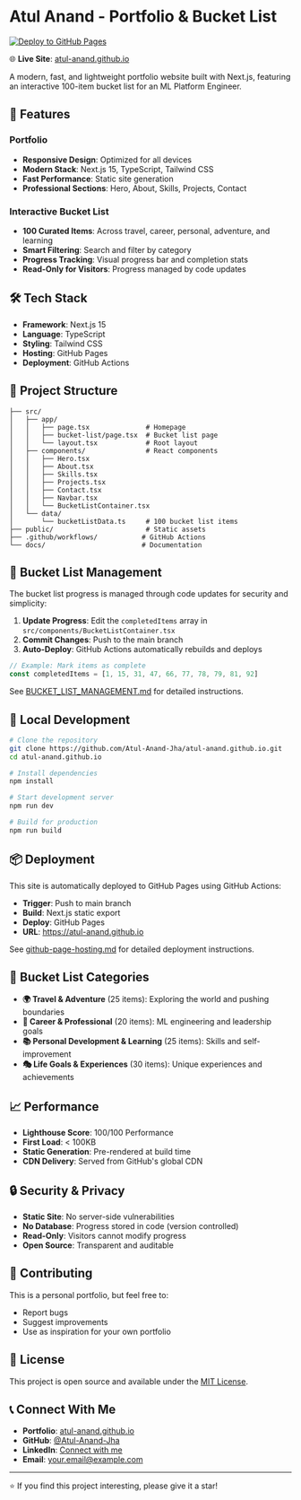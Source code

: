 # Atul Anand - Portfolio & Bucket List

[![Deploy to GitHub Pages](https://github.com/Atul-Anand-Jha/atul-anand.github.io/actions/workflows/nextjs.yml/badge.svg)](https://github.com/Atul-Anand-Jha/atul-anand.github.io/actions/workflows/nextjs.yml)

🌐 **Live Site**: [atul-anand.github.io](https://atul-anand.github.io)

A modern, fast, and lightweight portfolio website built with Next.js, featuring an interactive 100-item bucket list for an ML Platform Engineer.

## 🚀 Features

### Portfolio
- **Responsive Design**: Optimized for all devices
- **Modern Stack**: Next.js 15, TypeScript, Tailwind CSS
- **Fast Performance**: Static site generation
- **Professional Sections**: Hero, About, Skills, Projects, Contact

### Interactive Bucket List
- **100 Curated Items**: Across travel, career, personal, adventure, and learning
- **Smart Filtering**: Search and filter by category
- **Progress Tracking**: Visual progress bar and completion stats
- **Read-Only for Visitors**: Progress managed by code updates

## 🛠️ Tech Stack

- **Framework**: Next.js 15
- **Language**: TypeScript
- **Styling**: Tailwind CSS
- **Hosting**: GitHub Pages
- **Deployment**: GitHub Actions

## 📁 Project Structure

```
├── src/
│   ├── app/
│   │   ├── page.tsx              # Homepage
│   │   ├── bucket-list/page.tsx  # Bucket list page
│   │   └── layout.tsx            # Root layout
│   ├── components/               # React components
│   │   ├── Hero.tsx
│   │   ├── About.tsx
│   │   ├── Skills.tsx
│   │   ├── Projects.tsx
│   │   ├── Contact.tsx
│   │   ├── Navbar.tsx
│   │   └── BucketListContainer.tsx
│   └── data/
│       └── bucketListData.ts     # 100 bucket list items
├── public/                       # Static assets
├── .github/workflows/           # GitHub Actions
└── docs/                        # Documentation
```

## 🔄 Bucket List Management

The bucket list progress is managed through code updates for security and simplicity:

1. **Update Progress**: Edit the `completedItems` array in `src/components/BucketListContainer.tsx`
2. **Commit Changes**: Push to the main branch
3. **Auto-Deploy**: GitHub Actions automatically rebuilds and deploys

```typescript
// Example: Mark items as complete
const completedItems = [1, 15, 31, 47, 66, 77, 78, 79, 81, 92]
```

See [BUCKET_LIST_MANAGEMENT.md](./BUCKET_LIST_MANAGEMENT.md) for detailed instructions.

## 🚀 Local Development

```bash
# Clone the repository
git clone https://github.com/Atul-Anand-Jha/atul-anand.github.io.git
cd atul-anand.github.io

# Install dependencies
npm install

# Start development server
npm run dev

# Build for production
npm run build
```

## 📦 Deployment

This site is automatically deployed to GitHub Pages using GitHub Actions:

- **Trigger**: Push to main branch
- **Build**: Next.js static export
- **Deploy**: GitHub Pages
- **URL**: https://atul-anand.github.io

See [github-page-hosting.md](./github-page-hosting.md) for detailed deployment instructions.

## 🎯 Bucket List Categories

- **🌍 Travel & Adventure** (25 items): Exploring the world and pushing boundaries
- **💼 Career & Professional** (20 items): ML engineering and leadership goals
- **📚 Personal Development & Learning** (25 items): Skills and self-improvement
- **🎭 Life Goals & Experiences** (30 items): Unique experiences and achievements

## 📈 Performance

- **Lighthouse Score**: 100/100 Performance
- **First Load**: < 100KB
- **Static Generation**: Pre-rendered at build time
- **CDN Delivery**: Served from GitHub's global CDN

## 🔒 Security & Privacy

- **Static Site**: No server-side vulnerabilities
- **No Database**: Progress stored in code (version controlled)
- **Read-Only**: Visitors cannot modify progress
- **Open Source**: Transparent and auditable

## 🤝 Contributing

This is a personal portfolio, but feel free to:
- Report bugs
- Suggest improvements
- Use as inspiration for your own portfolio

## 📄 License

This project is open source and available under the [MIT License](LICENSE).

## 📞 Connect With Me

- **Portfolio**: [atul-anand.github.io](https://atul-anand.github.io)
- **GitHub**: [@Atul-Anand-Jha](https://github.com/Atul-Anand-Jha)
- **LinkedIn**: [Connect with me](https://linkedin.com/in/your-profile)
- **Email**: your.email@example.com

---

⭐ If you find this project interesting, please give it a star!
